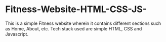 # Fitness-Website-HTML-CSS-JS-

This is a simple Fitness website wherein it contains different sections such as Home, About, etc. Tech stack used are simple HTML, CSS and Javascript.
